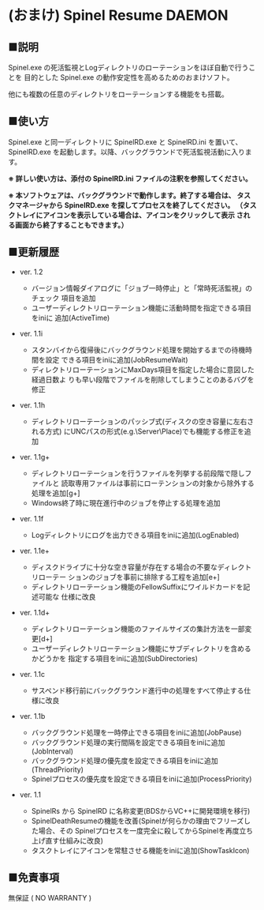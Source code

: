# (おまけ) Spinel Resume DAEMON

## ■説明

  Spinel.exe の死活監視とLogディレクトリのローテーションをほぼ自動で行うことを
  目的とした Spinel.exe の動作安定性を高めるためのおまけソフト。
  
  他にも複数の任意のディレクトリをローテーションする機能をも搭載。


## ■使い方

  Spinel.exe と同一ディレクトリに SpinelRD.exe と SpinelRD.ini を置いて、
  SpinelRD.exe を起動します。以降、バックグラウンドで死活監視活動に入ります。

  **※ 詳しい使い方は、添付の SpinelRD.ini ファイルの注釈を参照してください。**
  
  **※ 本ソフトウェアは、バックグラウンドで動作します。終了する場合は、
    タスクマネージャから SpinelRD.exe を探してプロセスを終了してください。
    （タスクトレイにアイコンを表示している場合は、アイコンをクリックして表示
      される画面から終了することもできます。）**


## ■更新履歴

- ver. 1.2

  - バージョン情報ダイアログに「ジョブ一時停止」と「常時死活監視」のチェック
    項目を追加
  - ユーザーディレクトリローテーション機能に活動時間を指定できる項目をiniに
    追加(ActiveTime)
  
- ver. 1.1i

  - スタンバイから復帰後にバックグラウンド処理を開始するまでの待機時間を設定
    できる項目をiniに追加(JobResumeWait)
  - ディレクトリローテーションにMaxDays項目を指定した場合に意図した経過日数よ
    りも早い段階でファイルを削除してしまうことのあるバグを修正

- ver. 1.1h

  - ディレクトリローテーションのパッシブ式(ディスクの空き容量に左右される方式)
    にUNCパスの形式(e.g.\\Server\Place)でも機能する修正を追加

- ver. 1.1g+

  - ディレクトリローテーションを行うファイルを列挙する前段階で隠しファイルと
    読取専用ファイルは事前にローテンションの対象から除外する処理を追加[g+]
  - Windows終了時に現在進行中のジョブを停止する処理を追加

- ver. 1.1f

  - Logディレクトリにログを出力できる項目をiniに追加(LogEnabled)

- ver. 1.1e+

  - ディスクドライブに十分な空き容量が存在する場合の不要なディレクトリローテー
    ションのジョブを事前に排除する工程を追加[e+]
  - ディレクトリローテーション機能のFellowSuffixにワイルドカードを記述可能な
    仕様に改良

- ver. 1.1d+

  - ディレクトリローテーション機能のファイルサイズの集計方法を一部変更[d+]
  - ユーザーディレクトリローテーション機能にサブディレクトリを含めるかどうかを
    指定する項目をiniに追加(SubDirectories)

- ver. 1.1c

  - サスペンド移行前にバックグラウンド進行中の処理をすべて停止する仕様に改良

- ver. 1.1b

  - バックグラウンド処理を一時停止できる項目をiniに追加(JobPause)
  - バックグラウンド処理の実行間隔を設定できる項目をiniに追加(JobInterval)
  - バックグラウンド処理の優先度を設定できる項目をiniに追加(ThreadPriority)
  - Spinelプロセスの優先度を設定できる項目をiniに追加(ProcessPriority)

- ver. 1.1

  - SpinelRs から SpinelRD に名称変更(BDSからVC++に開発環境を移行)
  - SpinelDeathResumeの機能を改善(Spinelが何らかの理由でフリーズした場合、その
    Spinelプロセスを一度完全に殺してからSpinelを再度立ち上げ直す仕組みに改良)
  - タスクトレイにアイコンを常駐させる機能をiniに追加(ShowTaskIcon)


## ■免責事項

  無保証 ( NO WARRANTY )


